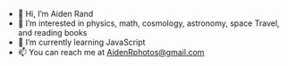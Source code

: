 - 👋 Hi, I’m Aiden Rand
- 👀 I’m interested in physics, math, cosmology, astronomy, space Travel, and reading books
- 🌱 I’m currently learning JavaScript
- 📫 You can reach me at AidenRphotos@gmail.com

<!---
Cortrax/Cortrax is a ✨ special ✨ repository because its `README.md` (this file) appears on your GitHub profile.
You can click the Preview link to take a look at your changes.
--->
